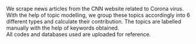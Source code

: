 
We scrape news articles from the CNN website related to Corona virus. With the help of topic modelling, we group these topics accordingly into 6 different types and calculate their contribution. The topics are labelled manually with the help of keywords obtained. 
<br>
All codes and databases used are uploaded for reference. <br>

